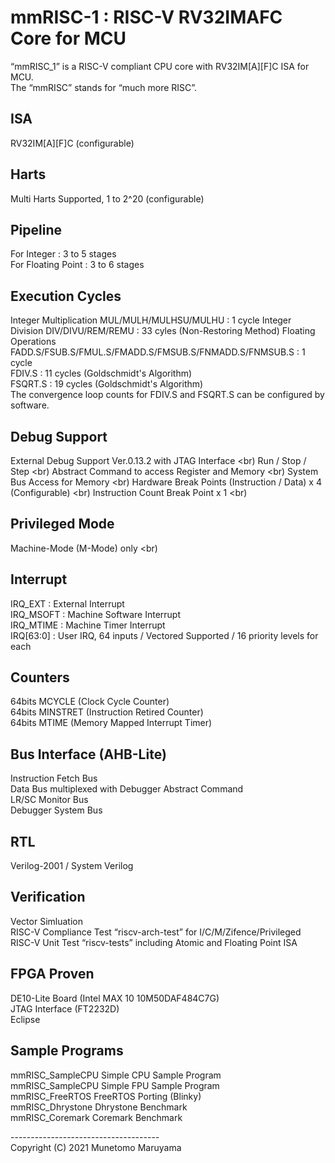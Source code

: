 # mmRISC-1 : RISC-V RV32IMAFC Core for MCU

“mmRISC_1” is a RISC-V compliant CPU core with RV32IM[A][F]C ISA for MCU.<br>
The “mmRISC” stands for “much more RISC”.

## ISA
RV32IM[A][F]C (configurable)

## Harts
Multi Harts Supported, 1 to 2^20 (configurable)

## Pipeline
For Integer : 3 to 5 stages <br>
For Floating Point : 3 to 6 stages <br>

## Execution Cycles
Integer Multiplication MUL/MULH/MULHSU/MULHU : 1 cycle
Integer Division DIV/DIVU/REM/REMU : 33 cyles (Non-Restoring Method)
Floating Operations <br>
  FADD.S/FSUB.S/FMUL.S/FMADD.S/FMSUB.S/FNMADD.S/FNMSUB.S : 1 cycle <br>
  FDIV.S  : 11 cycles (Goldschmidt's Algorithm) <br>
  FSQRT.S : 19 cycles (Goldschmidt's Algorithm) <br>
  The convergence loop counts for FDIV.S and FSQRT.S can be configured by software. <br>

## Debug Support
External Debug Support Ver.0.13.2 with JTAG Interface <br)
Run / Stop / Step <br)
Abstract Command to access Register and Memory <br)
System Bus Access for Memory <br)
Hardware Break Points (Instruction / Data) x 4 (Configurable) <br)
Instruction Count Break Point x 1 <br)

## Privileged Mode
Machine-Mode (M-Mode) only <br)

## Interrupt
IRQ_EXT   : External Interrupt <br>
IRQ_MSOFT : Machine Software Interrupt <br>
IRQ_MTIME : Machine Timer Interrupt <br>
IRQ[63:0] : User IRQ, 64 inputs / Vectored Supported / 16 priority levels for each <br>

## Counters
64bits MCYCLE (Clock Cycle Counter) <br>
64bits MINSTRET (Instruction Retired Counter) <br>
64bits MTIME (Memory Mapped Interrupt Timer) <br>

## Bus Interface (AHB-Lite)
Instruction Fetch Bus <br>
Data Bus multiplexed with Debugger Abstract Command <br>
LR/SC Monitor Bus <br>
Debugger System Bus <br>

## RTL
Verilog-2001 / System Verilog <br>

## Verification
Vector Simluation <br>
RISC-V Compliance Test “riscv-arch-test” for I/C/M/Zifence/Privileged <br>
RISC-V Unit Test “riscv-tests” including Atomic and Floating Point ISA <br>

## FPGA Proven
DE10-Lite Board (Intel MAX 10 10M50DAF484C7G) <br>
JTAG Interface (FT2232D) <br>
Eclipse <br>

## Sample Programs
mmRISC_SampleCPU    Simple CPU Sample Program <br>
mmRISC_SampleCPU    Simple FPU Sample Program <br>
mmRISC_FreeRTOS     FreeRTOS Porting (Blinky) <br>
mmRISC_Dhrystone    Dhrystone Benchmark <br>
mmRISC_Coremark     Coremark Benchmark <br>

------------------------------------- <br>
Copyright (C) 2021 Munetomo Maruyama





